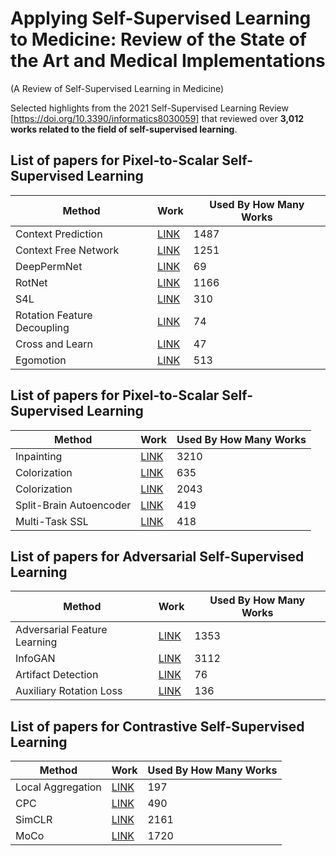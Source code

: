 # Applying Self-Supervised Learning to Medicine: Review of the State of the Art and Medical Implementations
(A Review of Self-Supervised Learning in Medicine)

Selected highlights from the 2021 Self-Supervised Learning Review [https://doi.org/10.3390/informatics8030059] that reviewed over **3,012 works related to the field of self-supervised learning**. 

## List of papers for Pixel-to-Scalar Self-Supervised Learning
| Method                      | Work                                                                                                                                                           | Used By How Many Works |
| --------------------------- | -------------------------------------------------------------------------------------------------------------------------------------------------------------- | ---------------------- |
| Context Prediction          | [LINK](https://www.cv-foundation.org/openaccess/content_iccv_2015/papers/Doersch_Unsupervised_Visual_Representation_ICCV_2015_paper.pdf)                       | 1487                   |
| Context Free Network        | [LINK](https://link.springer.com/chapter/10.1007/978-3-319-46466-4_5)                                                                                          | 1251                   |
| DeepPermNet                 | [LINK](https://openaccess.thecvf.com/content_cvpr_2017/papers/Santa_Cruz_DeepPermNet_Visual_Permutation_CVPR_2017_paper.pdf)                                   | 69                     |
| RotNet                      | [LINK](https://arxiv.org/pdf/1803.07728.pdf)                                                                                                                   | 1166                   |
| S4L                         | [LINK](https://openaccess.thecvf.com/content_ICCV_2019/papers/Zhai_S4L_Self-Supervised_Semi-Supervised_Learning_ICCV_2019_paper.pdf)                           | 310                    |
| Rotation Feature Decoupling | [LINK](https://openaccess.thecvf.com/content_CVPR_2019/papers/Feng_Self-Supervised_Representation_Learning_by_Rotation_Feature_Decoupling_CVPR_2019_paper.pdf) | 74                     |
| Cross and Learn             | [LINK](https://link.springer.com/chapter/10.1007/978-3-030-12939-2_17)                                                                                         | 47                     |
| Egomotion                   | [LINK](https://www.cv-foundation.org/openaccess/content_iccv_2015/papers/Agrawal_Learning_to_See_ICCV_2015_paper.pdf)                                          | 513                    |

## List of papers for Pixel-to-Scalar Self-Supervised Learning
| Method                  | Work                                                                                                                           | Used By How Many Works |
| ----------------------- | ------------------------------------------------------------------------------------------------------------------------------ | ---------------------- |
| Inpainting              | [LINK](https://openaccess.thecvf.com/content_cvpr_2016/papers/Pathak_Context_Encoders_Feature_CVPR_2016_paper.pdf)             | 3210                   |
| Colorization            | [LINK](https://link.springer.com/chapter/10.1007/978-3-319-46493-0_35)                                                         | 635                    |
| Colorization            | [LINK](https://link.springer.com/chapter/10.1007/978-3-319-46487-9_40)                                                         | 2043                   |
| Split-Brain Autoencoder | [LINK](https://openaccess.thecvf.com/content_cvpr_2017/papers/Zhang_Split-Brain_Autoencoders_Unsupervised_CVPR_2017_paper.pdf) | 419                    |
| Multi-Task SSL          | [LINK](https://openaccess.thecvf.com/content_ICCV_2017/papers/Doersch_Multi-Task_Self-Supervised_Visual_ICCV_2017_paper.pdf)   | 418                    |

## List of papers for Adversarial Self-Supervised Learning
| Method                       | Work                                                                                                                                     | Used By How Many Works |
| ---------------------------- | ---------------------------------------------------------------------------------------------------------------------------------------- | ---------------------- |
| Adversarial Feature Learning | [LINK](https://arxiv.org/pdf/1605.09782.pdf)                                                                                             | 1353                   |
| InfoGAN                      | [LINK](https://proceedings.neurips.cc/paper/2016/file/7c9d0b1f96aebd7b5eca8c3edaa19ebb-Paper.pdf)                                        | 3112                   |
| Artifact Detection           | [LINK](https://openaccess.thecvf.com/content_cvpr_2018/papers/Jenni_Self-Supervised_Feature_Learning_CVPR_2018_paper.pdf)                | 76                     |
| Auxiliary Rotation Loss      | [LINK](https://openaccess.thecvf.com/content_CVPR_2019/papers/Chen_Self-Supervised_GANs_via_Auxiliary_Rotation_Loss_CVPR_2019_paper.pdf) | 136                    |

## List of papers for Contrastive Self-Supervised Learning
| Method            | Work                                                                                                                                                       | Used By How Many Works |
| ----------------- | ---------------------------------------------------------------------------------------------------------------------------------------------------------- | ---------------------- |
| Local Aggregation | [LINK](https://openaccess.thecvf.com/content_ICCV_2019/papers/Zhuang_Local_Aggregation_for_Unsupervised_Learning_of_Visual_Embeddings_ICCV_2019_paper.pdf) | 197                    |
| CPC               | [LINK](http://proceedings.mlr.press/v119/henaff20a/henaff20a.pdf)                                                                                          | 490                    |
| SimCLR            | [LINK](http://proceedings.mlr.press/v119/chen20j/chen20j.pdf)                                                                                              | 2161                   |
| MoCo              | [LINK](https://openaccess.thecvf.com/content_CVPR_2020/papers/He_Momentum_Contrast_for_Unsupervised_Visual_Representation_Learning_CVPR_2020_paper.pdf)    | 1720                   |
